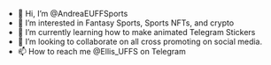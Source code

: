 - 👋 Hi, I’m @AndreaEUFFSports
- 👀 I’m interested in Fantasy Sports, Sports NFTs, and crypto
- 🌱 I’m currently learning how to make animated Telegram Stickers
- 💞️ I’m looking to collaborate on all cross promoting on social media.
- 📫 How to reach me @Ellis_UFFS on Telegram

<!---
AndreaEUFFSports/AndreaEUFFSports is a ✨ special ✨ repository because its `README.md` (this file) appears on your GitHub profile.
You can click the Preview link to take a look at your changes.
--->
